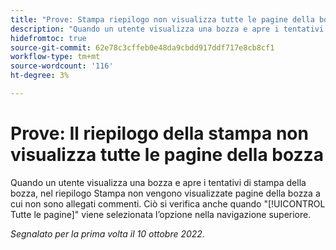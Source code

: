 ```yaml
---
title: "Prove: Stampa riepilogo non visualizza tutte le pagine della bozza"
description: "Quando un utente visualizza una bozza e apre i tentativi di stampa della bozza, nel riepilogo Stampa non vengono visualizzate pagine della bozza a cui non sono allegati commenti. Ciò si verifica anche quando l’opzione Tutte le pagine è selezionata nella navigazione superiore."
hidefromtoc: true
source-git-commit: 62e78c3cffeb0e48da9cbdd917ddf717e8cb8cf1
workflow-type: tm+mt
source-wordcount: '116'
ht-degree: 3%

---
```



# Prove: Il riepilogo della stampa non visualizza tutte le pagine della bozza

<!--This article is on both WF and WFP TOCs-->

Quando un utente visualizza una bozza e apre i tentativi di stampa della bozza, nel riepilogo Stampa non vengono visualizzate pagine della bozza a cui non sono allegati commenti. Ciò si verifica anche quando &quot;[!UICONTROL Tutte le pagine]&quot; viene selezionata l’opzione nella navigazione superiore.

_Segnalato per la prima volta il 10 ottobre 2022._


